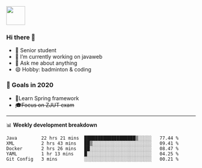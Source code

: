 <img src="https://github.com/egoist/egoist/raw/master/balloon.gif" width="50">

### Hi there 🐏

- 🌱 Senior student
- 🔭 I’m currently working on javaweb
- 💬 Ask me about anything
- 😄 Hobby: badminton & coding

### 🚀 Goals in 2020
+ 🍃Learn Spring framework
+ ~~🎓Focus on ZJUT exam~~
-------

📊 **Weekly development breakdown**
<!--START_SECTION:waka-->
```text
Java         22 hrs 21 mins  ███████████████████▒░░░░░   77.44 % 
XML          2 hrs 43 mins   ██▒░░░░░░░░░░░░░░░░░░░░░░   09.41 % 
Docker       2 hrs 26 mins   ██░░░░░░░░░░░░░░░░░░░░░░░   08.47 % 
YAML         1 hr 13 mins    █░░░░░░░░░░░░░░░░░░░░░░░░   04.25 % 
Git Config   3 mins          ░░░░░░░░░░░░░░░░░░░░░░░░░   00.21 % 
```
<!--END_SECTION:waka-->
